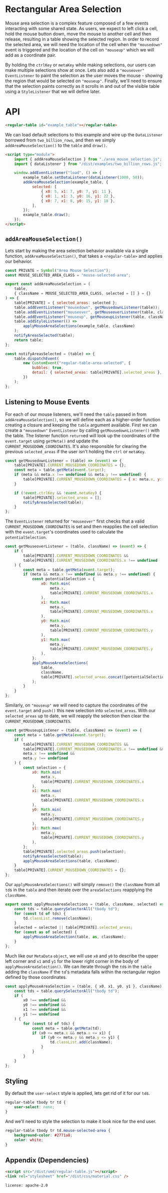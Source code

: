 # Rectangular Area Selection

Mouse area selection is a complex feature composed of a few events interacting
with some shared state. As users, we expect to left click a cell, hold the mouse
button down, move the mouse to another cell and then release, resulting in a
table showing the selected region. In order to record the selected area, we will
need the location of the cell when the `"mousedown"` event is triggered and the
location of the cell on `"mouseup"` which we will add as a coordinate pair.

By holding the `ctrlKey` or `metaKey` while making selections, our users can
make multiple selections show at once. Lets also add a `"mouseover"`
`EventListener` to paint the selection as the user moves the mouse - showing the
region that would be selected on `"mouseup"`. Finally, we'll need to ensure that
the selection paints correctly as it scrolls in and out of the visible table
using a `StyleListener` that we will define later.

# API

```html
<regular-table id="example_table"></regular-table>
```

We can load default selections to this example and wire up the `DataListener`
borrowed from `two_billion_rows`, and then we simply `addAreaMouseSelection()`
to the `table` and `draw()`.

```html
<script type="module">
    import { addAreaMouseSelection } from "./area_mouse_selection.js";
    import { dataListener } from "/dist/examples/two_billion_rows.js";

    window.addEventListener("load", () => {
        example_table.setDataListener(dataListener(1000, 50));
        addAreaMouseSelection(example_table, {
            selected: [
                { x0: 5, x1: 7, y0: 7, y1: 11 },
                { x0: 1, x1: 3, y0: 16, y1: 22 },
                { x0: 7, x1: 8, y0: 15, y1: 18 },
            ],
        });
        example_table.draw();
    });
</script>
```

## `addAreaMouseSelection()`

Lets start by making the area selection behavior available via a single
function, `addAreaMouseSelection()`, that takes a `<regular-table>` and applies
our behavior.

```javascript
const PRIVATE = Symbol("Area Mouse Selection");
const MOUSE_SELECTED_AREA_CLASS = "mouse-selected-area";

export const addAreaMouseSelection = (
    table,
    { className = MOUSE_SELECTED_AREA_CLASS, selected = [] } = {}
) => {
    table[PRIVATE] = { selected_areas: selected };
    table.addEventListener("mousedown", getMousedownListener(table));
    table.addEventListener("mouseover", getMouseoverListener(table, className));
    table.addEventListener("mouseup", getMouseupListener(table, className));
    table.addStyleListener(() =>
        applyMouseAreaSelections(example_table, className)
    );
    notifyAreasSelected(table);
    return table;
};

const notifyAreasSelected = (table) => {
    table.dispatchEvent(
        new CustomEvent("regular-table-area-selected", {
            bubbles: true,
            detail: { selected_areas: table[PRIVATE].selected_areas },
        })
    );
};
```

## Listening to Mouse Events

For each of our mouse listeners, we'll need the `table` passed in from
`addAreaMouseSelection()`, so we will define each as a higher-order function
creating a closure and keeping the `table` argument available. First we can
create a `"mousedown"` `EventListener` by calling `getMousedownListener()` with
the table. The listener function `return`ed will look up the coordinates of the
`event.target` using `getMeta()` and update the `CURRENT_MOUSEDOWN_COORDINATES`.
It's also responsible for clearing the previous `selected_areas` if the user
isn't holding the `ctrl` or `metaKey`.

```javascript
const getMousedownListener = (table) => (event) => {
    table[PRIVATE].CURRENT_MOUSEDOWN_COORDINATES = {};
    const meta = table.getMeta(event.target);
    if (meta && meta.x !== undefined && meta.y !== undefined) {
        table[PRIVATE].CURRENT_MOUSEDOWN_COORDINATES = { x: meta.x, y: meta.y };
    }

    if (!event.ctrlKey && !event.metaKey) {
        table[PRIVATE].selected_areas = [];
        notifyAreasSelected(table);
    }
};
```

The `EventListener` returned for `"mouseover"` first checks that a valid
`CURRENT_MOUSEDOWN_COORDINATES` is set and then reapplies the cell selection
with the `event.target`'s coordinates used to calculate the
`potentialSelection`.

```javascript
const getMouseoverListener = (table, className) => (event) => {
    if (
        table[PRIVATE].CURRENT_MOUSEDOWN_COORDINATES &&
        table[PRIVATE].CURRENT_MOUSEDOWN_COORDINATES.x !== undefined
    ) {
        const meta = table.getMeta(event.target);
        if (meta && meta.x !== undefined && meta.y !== undefined) {
            const potentialSelection = {
                x0: Math.min(
                    meta.x,
                    table[PRIVATE].CURRENT_MOUSEDOWN_COORDINATES.x
                ),
                x1: Math.max(
                    meta.x,
                    table[PRIVATE].CURRENT_MOUSEDOWN_COORDINATES.x
                ),
                y0: Math.min(
                    meta.y,
                    table[PRIVATE].CURRENT_MOUSEDOWN_COORDINATES.y
                ),
                y1: Math.max(
                    meta.y,
                    table[PRIVATE].CURRENT_MOUSEDOWN_COORDINATES.y
                ),
            };
            applyMouseAreaSelections(
                table,
                className,
                table[PRIVATE].selected_areas.concat([potentialSelection])
            );
        }
    }
};
```

Similarly, on `"mouseup"` we will need to capture the coordinates of the
`event.target` and `push()` this new selection into `selected_areas`. With our
`selected_areas` up to date, we will reapply the selection then clear the
`CURRENT_MOUSEDOWN_COORDINATES`.

```javascript
const getMouseupListener = (table, className) => (event) => {
    const meta = table.getMeta(event.target);
    if (
        table[PRIVATE].CURRENT_MOUSEDOWN_COORDINATES &&
        table[PRIVATE].CURRENT_MOUSEDOWN_COORDINATES.x !== undefined &&
        meta.x !== undefined &&
        meta.y !== undefined
    ) {
        const selection = {
            x0: Math.min(
                meta.x,
                table[PRIVATE].CURRENT_MOUSEDOWN_COORDINATES.x
            ),
            x1: Math.max(
                meta.x,
                table[PRIVATE].CURRENT_MOUSEDOWN_COORDINATES.x
            ),
            y0: Math.min(
                meta.y,
                table[PRIVATE].CURRENT_MOUSEDOWN_COORDINATES.y
            ),
            y1: Math.max(
                meta.y,
                table[PRIVATE].CURRENT_MOUSEDOWN_COORDINATES.y
            ),
        };
        table[PRIVATE].selected_areas.push(selection);
        notifyAreasSelected(table);
        applyMouseAreaSelections(table, className);
    }
    table[PRIVATE].CURRENT_MOUSEDOWN_COORDINATES = {};
};
```

Our `applyMouseAreaSelections()` will simply `remove()` the `className` from all
`td`s in the `table` and then iterate over the `areaSelections` reapplying the
`className`.

```javascript
export const applyMouseAreaSelections = (table, className, selected) => {
    const tds = table.querySelectorAll("tbody td");
    for (const td of tds) {
        td.classList.remove(className);
    }
    selected = selected || table[PRIVATE].selected_areas;
    for (const as of selected) {
        applyMouseAreaSelection(table, as, className);
    }
};
```

Much like our `MetaData` `object`, we will use `x0` and `y0` to describe the
upper left corner and `x1` and `y1` for the lower right corner in the body of
`applyMouseAreaSelection()`. We can iterate through the `td`s in the `table`
adding the `className` if the `td`'s metadata falls within the rectangular
region defined by those coordinates.

```javascript
const applyMouseAreaSelection = (table, { x0, x1, y0, y1 }, className) => {
    const tds = table.querySelectorAll("tbody td");
    if (
        x0 !== undefined &&
        y0 !== undefined &&
        x1 !== undefined &&
        y1 !== undefined
    ) {
        for (const td of tds) {
            const meta = table.getMeta(td);
            if (x0 <= meta.x && meta.x <= x1) {
                if (y0 <= meta.y && meta.y <= y1) {
                    td.classList.add(className);
                }
            }
        }
    }
};
```

## Styling

By default the `user-select` style is applied, lets get rid of it for our `td`s.

```css
regular-table tbody tr td {
    user-select: none;
}
```

And we'll need to style the selection to make it look nice for the end user.

```css
regular-table tbody tr td.mouse-selected-area {
    background-color: #2771a8;
    color: white;
}
```

## Appendix (Dependencies)

```html
<script src="/dist/umd/regular-table.js"></script>
<link rel="stylesheet" href="/dist/css/material.css" />
```

```block
license: apache-2.0
```
